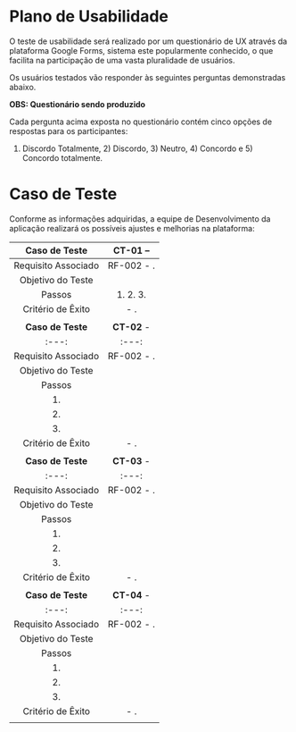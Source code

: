 # Plano de Usabilidade

O teste de usabilidade será realizado por um questionário de UX através da plataforma Google Forms, sistema este popularmente conhecido, o que facilita na participação de uma vasta pluralidade de usuários.

Os usuários testados vão responder às seguintes perguntas demonstradas abaixo.


**OBS: Questionário sendo produzido**


Cada pergunta acima exposta no questionário contém cinco opções de respostas para os participantes:
1) Discordo Totalmente, 2) Discordo, 3) Neutro, 4) Concordo e 5) Concordo totalmente.

# Caso de Teste

Conforme as informações adquiridas, a equipe de Desenvolvimento da aplicação realizará os possíveis ajustes e melhorias na plataforma:
 
| **Caso de Teste** 	| **CT-01** –  |
|:---:	|:---:	|
|	Requisito Associado 	| RF-002 - . |
| Objetivo do Teste 	| |
| Passos 	| 1.  2. 3. |
|Critério de Êxito | - . |
|  	|  	|
| **Caso de Teste** 	| **CT-02** - |
|:---:	|:---:	|
|	Requisito Associado 	| RF-002 - . |
| Objetivo do Teste 	| |
| Passos 	|  
| 1.
| 2. 
| 3. 
|Critério de Êxito | - . |
|  	|  	|
| **Caso de Teste** 	| **CT-03** - |
|:---:	|:---:	|
|	Requisito Associado 	| RF-002 - . |
| Objetivo do Teste 	| |
| Passos 	|  
| 1.
| 2. 
| 3. 
|Critério de Êxito | - . |
|  	|  	|
| **Caso de Teste** 	| **CT-04** - |
|:---:	|:---:	|
|	Requisito Associado 	| RF-002 - . |
| Objetivo do Teste 	| |
| Passos 	|  
| 1.
| 2. 
| 3. 
|Critério de Êxito | - . |
|  	|  	|


